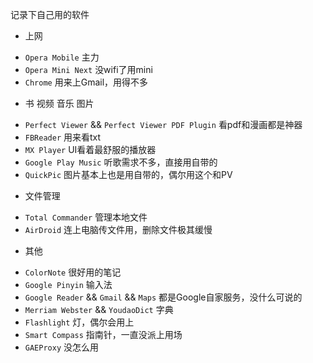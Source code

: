<!--
Title: android 软件推荐
Category: tools
Tag: android
-->

记录下自己用的软件

+ 上网
- `Opera Mobile` 主力
- `Opera Mini Next` 没wifi了用mini
- `Chrome` 用来上Gmail，用得不多

+ 书 视频 音乐 图片
- `Perfect Viewer` && `Perfect Viewer PDF Plugin` 看pdf和漫画都是神器
- `FBReader` 用来看txt
- `MX Player` UI看着最舒服的播放器
- `Google Play Music` 听歌需求不多，直接用自带的
- `QuickPic` 图片基本上也是用自带的，偶尔用这个和PV

+ 文件管理
- `Total Commander` 管理本地文件
- `AirDroid` 连上电脑传文件用，删除文件极其缓慢

+ 其他
- `ColorNote` 很好用的笔记
- `Google Pinyin` 输入法
- `Google Reader` && `Gmail` && `Maps` 都是Google自家服务，没什么可说的
- `Merriam Webster` && `YoudaoDict` 字典
- `Flashlight` 灯，偶尔会用上
- `Smart Compass` 指南针，一直没派上用场
- `GAEProxy` 没怎么用

